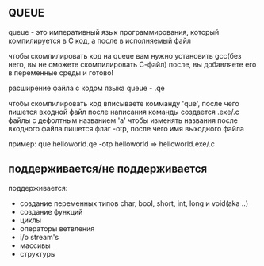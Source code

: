 ## QUEUE
queue - это императивный язык программирования, который компилируется в С код, а после в исполняемый файл

чтобы скомпилировать код на queue вам нужно установить gcc(без него, вы не сможете скомпилировать С-файл)
после, вы добавляете его в переменные среды и готово!

расширение файла с кодом языка queue - .qe

чтобы скомпилировать код вписываете комманду 'que', после чего пишется входной файл
после написания команды создается .exe/.c файлы с дефолтным названием 'a'
чтобы изменять названия после входного файла пишется флаг -otp, после чего имя выходного файла

пример:
que helloworld.qe -otp helloworld => helloworld.exe/.c


## поддерживается/не поддерживается
поддерживается:
- создание переменных типов char, bool, short, int, long и void(aka ..)
- создание функций
- циклы
- операторы ветвления
- i/o stream's
- массивы
- структуры
